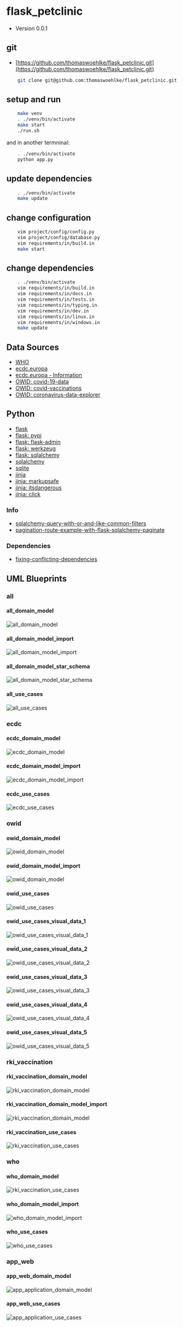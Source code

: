 # flask_petclinic

* Version 0.0.1

## git

* [https://github.com/thomaswoehlke/flask_petclinic.git](https://github.com/thomaswoehlke/flask_petclinic.git)

````bash
    git clone git@github.com:thomaswoehlke/flask_petclinic.git
````

## setup and run

````bash
    make venv
    . ./venv/bin/activate
    make start
    ./run.sh
````

and in another termninal:

````bash
    . ./venv/bin/activate
    python app.py
````

## update dependencies

````bash
    . ./venv/bin/activate
    make update
 ````

## change configuration

````bash
    vim project/config/config.py
    vim project/config/database.py
    vim requirements/in/build.in
    make start
````

## change dependencies

````bash
    . ./venv/bin/activate
    vim requirements/in/build.in
    vim requirements/in/docs.in
    vim requirements/in/tests.in
    vim requirements/in/typing.in
    vim requirements/in/dev.in
    vim requirements/in/linux.in
    vim requirements/in/windows.in
    make update
````

## Data Sources

* [WHO](https://covid19.who.int/WHO-COVID-19-global-data.csv)
* [ecdc.europa](https://opendata.ecdc.europa.eu/covid19/casedistribution/csv)
* [ecdc.europa - Information](https://www.ecdc.europa.eu/en/publications-data/download-todays-data-geographic-distribution-covid-19-cases-worldwide)
* [OWID: covid-19-data](https://github.com/owid/covid-19-data)
* [OWID: covid-vaccinations](https://ourworldindata.org/covid-vaccinations)
* [OWID: coronavirus-data-explorer](https://ourworldindata.org/explorers/coronavirus-data-explorer)

## Python

* [flask](https://flask.palletsprojects.com/en/1.1.x/)
* [flask: pypi](https://pypi.org/project/Flask/)
* [flask: flask-admin](https://github.com/flask-admin/flask-admin/)
* [flask: werkzeug](https://werkzeug.palletsprojects.com/en/1.0.x/)
* [flask: sqlalchemy](https://flask.palletsprojects.com/en/1.1.x/patterns/sqlalchemy/)
* [sqlalchemy](https://docs.sqlalchemy.org/en/13/)
* [sqlite](https://sqlite.org/docs.html)
* [jinja](https://jinja.palletsprojects.com/en/2.11.x/)
* [jinja: markupsafe](https://palletsprojects.com/p/markupsafe/)
* [jinja: itsdangerous](https://palletsprojects.com/p/itsdangerous/)
* [jinja: click](https://palletsprojects.com/p/click/)

### Info

* [sqlalchemy-query-with-or-and-like-common-filters](http://www.leeladharan.com/sqlalchemy-query-with-or-and-like-common-filters)
* [pagination-route-example-with-flask-sqlalchemy-paginate](https://riptutorial.com/flask/example/22201/pagination-route-example-with-flask-sqlalchemy-paginate)

### Dependencies

* [fixing-conflicting-dependencies](https://pip.pypa.io/en/latest/user_guide/#fixing-conflicting-dependencies)

## UML Blueprints

### all

#### all_domain_model

![all_domain_model](uml_blueprints/data_all/uml/img/all_domain_model.png)

#### all_domain_model_import

![all_domain_model_import](uml_blueprints/data_all/uml/img/all_domain_model_import.png)

#### all_domain_model_star_schema

![all_domain_model_star_schema](uml_blueprints/data_all/uml/img/all_domain_model_star_schema.png)

#### all_use_cases

![all_use_cases](uml_blueprints/data_all/uml/img/all_use_cases.png)

### ecdc

#### ecdc_domain_model

![ecdc_domain_model](uml_blueprints/data_ecdc/uml/img/ecdc_domain_model.png)

#### ecdc_domain_model_import

![ecdc_domain_model_import](uml_blueprints/data_ecdc/uml/img/ecdc_domain_model_import.png)

#### ecdc_use_cases

![ecdc_use_cases](uml_blueprints/data_ecdc/uml/img/ecdc_use_cases.png)

### owid

#### owid_domain_model

![owid_domain_model](uml_blueprints/data_owid/uml/img/owid_domain_model.png)

#### owid_domain_model_import

![owid_domain_model](uml_blueprints/data_owid/uml/img/owid_domain_model_import.png)

#### owid_use_cases

![owid_use_cases](uml_blueprints/data_owid/uml/img/owid_use_cases.png)

#### owid_use_cases_visual_data_1

![owid_use_cases_visual_data_1](uml_blueprints/data_owid/uml/use_cases__visual_data/img/owid_use_cases_visual_data_1.png)

#### owid_use_cases_visual_data_2

![owid_use_cases_visual_data_2](uml_blueprints/data_owid/uml/use_cases__visual_data/img/owid_use_cases_visual_data_2.png)

#### owid_use_cases_visual_data_3

![owid_use_cases_visual_data_3](uml_blueprints/data_owid/uml/use_cases__visual_data/img/owid_use_cases_visual_data_3.png)

#### owid_use_cases_visual_data_4

![owid_use_cases_visual_data_4](uml_blueprints/data_owid/uml/use_cases__visual_data/img/owid_use_cases_visual_data_4.png)

#### owid_use_cases_visual_data_5

![owid_use_cases_visual_data_5](uml_blueprints/data_owid/uml/use_cases__visual_data/img/owid_use_cases_visual_data_5.png)

### rki_vaccination

#### rki_vaccination_domain_model

![rki_vaccination_domain_model](uml_blueprints/data_vaccination/uml/img/rki_vaccination_domain_model.png)

#### rki_vaccination_domain_model_import

![rki_vaccination_domain_model](uml_blueprints/data_vaccination/uml/img/rki_vaccination_domain_model.png)

#### rki_vaccination_use_cases

![rki_vaccination_use_cases](uml_blueprints/data_vaccination/uml/img/rki_vaccination_use_cases.png)

### who

#### who_domain_model

![rki_vaccination_use_cases](uml_blueprints/data_vaccination/uml/img/rki_vaccination_use_cases.png)

#### who_domain_model_import

![who_domain_model_import](uml_blueprints/data_who/uml/img/who_domain_model_import.png)

#### who_use_cases

![who_use_cases](uml_blueprints/data_who/uml/img/who_use_cases.png)

### app_web

#### app_web_domain_model

![app_application_domain_model](uml_blueprints/app_web/uml/img/app_application_domain_model.png)

#### app_web_use_cases

![app_application_use_cases](uml_blueprints/app_web/uml/img/app_application_use_cases.png)
